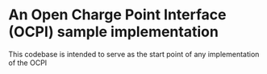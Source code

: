 # An Open Charge Point Interface (OCPI) sample implementation

This codebase is intended to serve as the start point of any implementation of the OCPI
